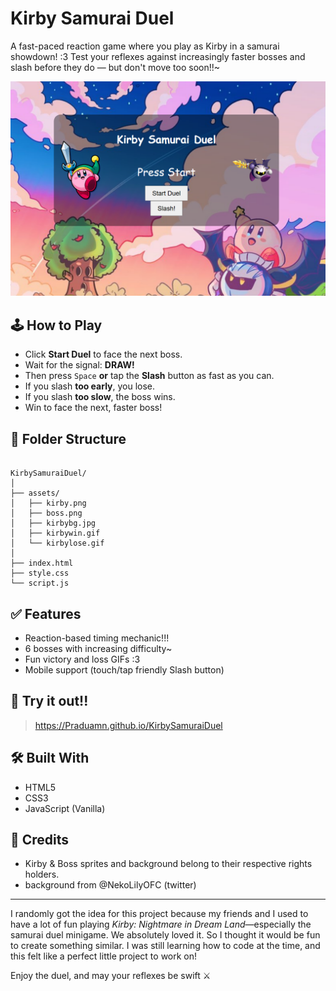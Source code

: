 # Kirby Samurai Duel

A fast-paced reaction game where you play as Kirby in a samurai showdown! :3
Test your reflexes against increasingly faster bosses and slash before they do — but don't move too soon!!~

![screenshot](assets/kirbyDuelSS.png) 

## 🕹️ How to Play

- Click **Start Duel** to face the next boss.
- Wait for the signal: **DRAW!**
- Then press `Space` **or** tap the **Slash** button as fast as you can.
- If you slash **too early**, you lose.
- If you slash **too slow**, the boss wins.
- Win to face the next, faster boss!

## 📁 Folder Structure

```

KirbySamuraiDuel/
│
├── assets/
│   ├── kirby.png
│   ├── boss.png
│   ├── kirbybg.jpg
│   ├── kirbywin.gif
│   └── kirbylose.gif
│
├── index.html
├── style.css
└── script.js

```

## ✅ Features

- Reaction-based timing mechanic!!!
- 6 bosses with increasing difficulty~
- Fun victory and loss GIFs :3
- Mobile support (touch/tap friendly Slash button)

## 🚀 Try it out!!

> https://Praduamn.github.io/KirbySamuraiDuel

## 🛠️ Built With

- HTML5
- CSS3
- JavaScript (Vanilla)

## 📸 Credits

- Kirby & Boss sprites and background belong to their respective rights holders.
- background from @NekoLilyOFC (twitter)
  
---

I randomly got the idea for this project because my friends and I used to have a lot of fun playing *Kirby: Nightmare in Dream Land*—especially the samurai duel minigame. We absolutely loved it. So I thought it would be fun to create something similar. I was still learning how to code at the time, and this felt like a perfect little project to work on!


Enjoy the duel, and may your reflexes be swift ⚔️


